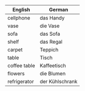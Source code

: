 | English | German |
|---------|--------|
| cellphone | das Handy |
| vase | die Vase |
| sofa | das Sofa |
| shelf | das Regal |
| carpet | Teppich |
| table | Tisch |
| coffee table | Kaffeetisch |
| flowers | die Blumen |
| refrigerator | der Kühlschrank |
